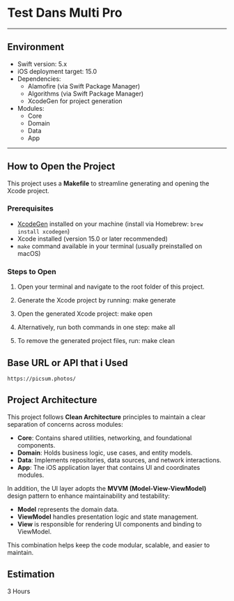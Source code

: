 # Test Dans Multi Pro
---

## Environment

- Swift version: 5.x
- iOS deployment target: 15.0
- Dependencies:
  - Alamofire (via Swift Package Manager)
  - Algorithms (via Swift Package Manager)
  - XcodeGen for project generation
- Modules:
  - Core
  - Domain
  - Data
  - App

---


## How to Open the Project

This project uses a **Makefile** to streamline generating and opening the Xcode project.

### Prerequisites

- [XcodeGen](https://github.com/yonaskolb/XcodeGen) installed on your machine (install via Homebrew: `brew install xcodegen`)
- Xcode installed (version 15.0 or later recommended)
- `make` command available in your terminal (usually preinstalled on macOS)

### Steps to Open

1. Open your terminal and navigate to the root folder of this project.

2. Generate the Xcode project by running:
   make generate
3. Open the generated Xcode project:
   make open
4. Alternatively, run both commands in one step:
   make all
5. To remove the generated project files, run:
   make clean

## Base URL or API that i Used
`https://picsum.photos/`

## Project Architecture

This project follows **Clean Architecture** principles to maintain a clear separation of concerns across modules:

- **Core**: Contains shared utilities, networking, and foundational components.
- **Domain**: Holds business logic, use cases, and entity models.
- **Data**: Implements repositories, data sources, and network interactions.
- **App**: The iOS application layer that contains UI and coordinates modules.

In addition, the UI layer adopts the **MVVM (Model-View-ViewModel)** design pattern to enhance maintainability and testability:

- **Model** represents the domain data.
- **ViewModel** handles presentation logic and state management.
- **View** is responsible for rendering UI components and binding to ViewModel.

This combination helps keep the code modular, scalable, and easier to maintain.


## Estimation
3 Hours


